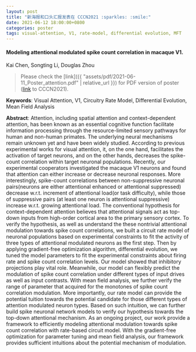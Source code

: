 ```yaml
---
layout: post
title: "新海报和口头汇报发表在 CCCN2021 :sparkles: :smile:"
date: 2021-06-12 18:00:00+0800
categories: poster
tags: visual-attention, V1, rate-model, differential evolution, MFT
---
```


#### Modeling attentional modulated spike count correlation in macaque V1.

Kai Chen, Songting Li, Douglas Zhou

> Please check the [link]({{ "assets/pdf/2021-06-11_Poster_attention.pdf" | relative_url }}) for PDF version of poster ([link](https://meeting.cns.org.cn/2021CCCN/index.php) to CCCN2021).

**Keywords**: Visual Attention, V1, Circuitry Rate Model, Differential Evolution, Mean Field Analysis

**Abstract**: Attention, including spatial attention and context-dependent attention, has been known as an essential cognitive function facilitate information processing through the resource-limited sensory pathways for human and non-human primates. The underlying neural mechanisms remain unknown yet and have been widely studied. According to previous experimental works for visual attention, it, on the one hand, facilitates the activation of target neurons, and on the other hands, decreases the spike-count correlation within target neuronal populations. Recently, our experimental cooperators investigated the macaque V1 neurons and found that attention can either increase or decrease neuronal responses. More interestingly, spike-count correlations between non-suppressive neuronal pairs(neurons are either attentional enhanced or attentional suppressed) decrease w.r.t. increment of attentional load(or task difficulty), while those of suppressive pairs (at least one neuron is attentional suppressive) increase w.r.t. growing attentional load. The conventional hypothesis for context-dependent attention believes that attentional signals act as top-down inputs from high-order cortical area to the primary sensory cortex. To verify the hypothesis, as well as understand the these nontrivial attentional modulation towards spike count correlations, we built a circuit rate model of neuronal populations based on experimental constraints to fit the activity of three types of attentional modulated neurons as the first step. Then by applying gradient-free optimization algorithm, differential evolution, we tuned the model parameters to fit the experimental constraints about firing rate and spike count correlation levels. Our model showed that inhibitory projections play vital role. Meanwhile, our model can flexibly predict the modulation of spike count correlation under different types of input drives as well as input contrasts. With mean field analysis, we further verify the range of parameter that acquired for the monotones of spike count correlation modulation. More importantly, our rate model can provide the potential tuition towards the potential candidate for those different types of attention modulated neuron types. Based on such intuition, we can further build spike neuronal network models to verify our hypothesis towards the top-down attentional mechanism. As an ongoing project, our work provide a framework to efficiently modeling attentional modulation towards spike count correlation with rate-based circuit model. With the gradient-free optimization for parameter tuning and mean field analysis, our framework provides sufficient intuitions about the potential mechanism of modulation.

